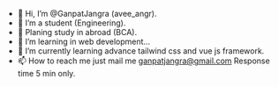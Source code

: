 - 👋 Hi, I’m @GanpatJangra (avee_angr).
- 👀 I’m a student (Engineering).
- 👀 Planing study in abroad (BCA).
- 👀 I’m learning in web development...
- 🌱 I’m currently learning advance tailwind css and vue js framework.
- 📫 How to reach me  just mail me ganpatjangra@gmail.com Response time 5 min only.

<!---
GanpatJangra/GanpatJangra is a ✨ special ✨ repository because its `README.md` (this file) appears on your GitHub profile.
You can click the Preview link to take a look at your changes.
--->
